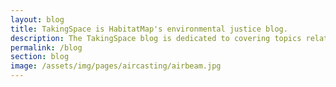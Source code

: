```yaml
---
layout: blog
title: TakingSpace is HabitatMap's environmental justice blog.
description: The TakingSpace blog is dedicated to covering topics related to environmental health justice including Education, Health, Open Source, Sensors & Instruments.
permalink: /blog
section: blog
image: /assets/img/pages/aircasting/airbeam.jpg
---
```

